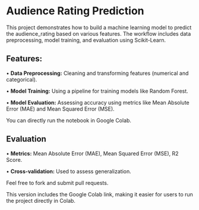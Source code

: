 # Audience Rating Prediction

This project demonstrates how to build a machine learning model to predict the audience_rating based on various features. The workflow includes data preprocessing, model training, and evaluation using Scikit-Learn.

## Features:

• **Data Preprocessing:** Cleaning and transforming features (numerical and categorical).

• **Model Training:** Using a pipeline for training models like Random Forest.

• **Model Evaluation:** Assessing accuracy using metrics like Mean Absolute Error (MAE) and Mean Squared Error (MSE).

You can directly run the notebook in Google Colab.

## Evaluation

• **Metrics:** Mean Absolute Error (MAE), Mean Squared Error (MSE), R2 Score.

• **Cross-validation:** Used to assess generalization.

Feel free to fork and submit pull requests.

This version includes the Google Colab link, making it easier for users to run the project directly in Colab.

